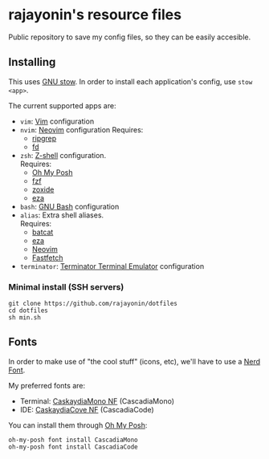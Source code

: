 # rajayonin's resource files

Public repository to save my config files, so they can be easily accesible.

## Installing
This uses [GNU stow](https://www.gnu.org/software/stow/). In order to install each application's config, use `stow <app>`.

The current supported apps are:
- `vim`: [Vim](https://www.vim.org/) configuration
- `nvim`: [Neovim](https://neovim.io/) configuration
  Requires:
  - [ripgrep](https://github.com/BurntSushi/ripgrep)
  - [fd](https://github.com/sharkdp/fd)
- `zsh`: [Z-shell](https://www.zsh.org/) configuration.  
  Requires:
  - [Oh My Posh](https://ohmyposh.dev/)
  - [fzf](https://github.com/junegunn/fzf)
  - [zoxide](https://github.com/ajeetdsouza/zoxide)
  - [eza](https://github.com/eza-community/eza)
- `bash`: [GNU Bash](https://www.gnu.org/software/bash/) configuration
- `alias`: Extra shell aliases.  
  Requires:
  - [batcat](https://github.com/sharkdp/bat)
  - [eza](https://github.com/eza-community/eza)
  - [Neovim](https://neovim.io/)
  - [Fastfetch](https://github.com/fastfetch-cli/fastfetch)
- `terminator`: [Terminator Terminal Emulator](https://gnome-terminator.org/) configuration


### Minimal install (SSH servers)
```
git clone https://github.com/rajayonin/dotfiles
cd dotfiles
sh min.sh
```


## Fonts
In order to make use of "the cool stuff" (icons, etc), we'll have to use a [Nerd Font](https://www.nerdfonts.com/).

My preferred fonts are:
- Terminal: [CaskaydiaMono NF](https://github.com/ryanoasis/nerd-fonts/tree/master/patched-fonts/CascadiaMono) (CascadiaMono)
- IDE: [CaskaydiaCove NF](https://github.com/ryanoasis/nerd-fonts/tree/master/patched-fonts/CascadiaCode) (CascadiaCode)

You can install them through [Oh My Posh](https://ohmyposh.dev/):
```
oh-my-posh font install CascadiaMono
oh-my-posh font install CascadiaCode
```

